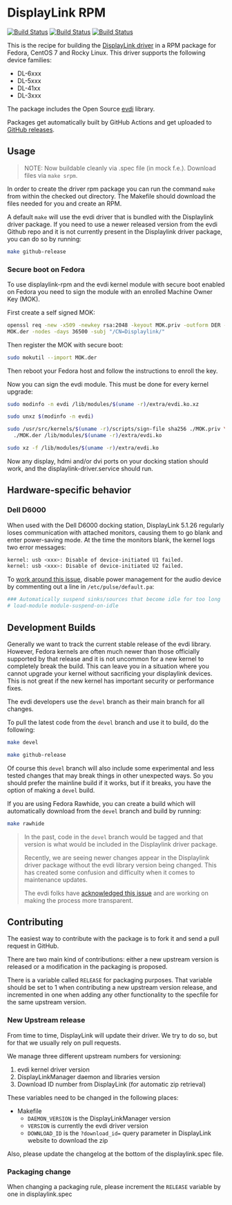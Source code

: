 # DisplayLink RPM

[![Build Status](https://github.com/displaylink-rpm/displaylink-rpm/actions/workflows/buildcheck.yml/badge.svg)](https://github.com/displaylink-rpm/displaylink-rpm/actions/workflows/buildcheck.yml)
[![Build Status](https://github.com/displaylink-rpm/displaylink-rpm/actions/workflows/devbuild.yml/badge.svg)](https://github.com/displaylink-rpm/displaylink-rpm/actions/workflows/devbuild.yml)
[![Build Status](https://github.com/displaylink-rpm/displaylink-rpm/actions/workflows/rawhidebuilds.yml/badge.svg)](https://github.com/displaylink-rpm/displaylink-rpm/actions/workflows/rawhidebuilds.yml)

This is the recipe for building the [DisplayLink driver][displaylink]
in a RPM package for Fedora, CentOS 7 and Rocky Linux. This driver supports the following
device families:

- DL-6xxx
- DL-5xxx
- DL-41xx
- DL-3xxx

The package includes the Open Source [evdi][evdi] library.

Packages get automatically built by GitHub Actions and get uploaded to
[GitHub releases][releases].

[displaylink]: http://www.displaylink.com/
[evdi]: https://github.com/DisplayLink/evdi
[releases]: https://github.com/displaylink-rpm/displaylink-rpm/releases

## Usage

> NOTE: Now buildable cleanly via .spec file (in mock f.e.). Download files
> via `make srpm`.

In order to create the driver rpm package you can run the command `make` from
within the checked out directory. The Makefile should download the files needed
for you and create an RPM.

A default `make` will use the evdi driver that is bundled with the Displaylink
driver package. If you need to use a newer released version from the evdi Github
repo and it is not currently present in the Displaylink driver package, you can
do so by running:

```bash
make github-release
```

### Secure boot on Fedora

To use displaylink-rpm and the evdi kernel module with secure boot enabled on
Fedora you need to sign the module with an enrolled Machine Owner Key (MOK).

First create a self signed MOK:

``` bash
openssl req -new -x509 -newkey rsa:2048 -keyout MOK.priv -outform DER -out \
MOK.der -nodes -days 36500 -subj "/CN=Displaylink/"
```

Then register the MOK with secure boot:

``` bash
sudo mokutil --import MOK.der
```

Then reboot your Fedora host and follow the instructions to enroll the key.

Now you can sign the evdi module. This must be done for every kernel upgrade:

``` bash
sudo modinfo -n evdi /lib/modules/$(uname -r)/extra/evdi.ko.xz

sudo unxz $(modinfo -n evdi)

sudo /usr/src/kernels/$(uname -r)/scripts/sign-file sha256 ./MOK.priv \
  ./MOK.der /lib/modules/$(uname -r)/extra/evdi.ko

sudo xz -f /lib/modules/$(uname -r)/extra/evdi.ko
```

Now any display, hdmi and/or dvi ports on your docking station should work,
and the displaylink-driver.service should run.

## Hardware-specific behavior

### Dell D6000

When used with the Dell D6000 docking station, DisplayLink 5.1.26 regularly
loses communication with attached monitors, causing them to go blank and enter
power-saving mode.  At the time the monitors blank, the kernel logs two error
messages:

``` bash
kernel: usb <xxx>: Disable of device-initiated U1 failed.
kernel: usb <xxx>: Disable of device-initiated U2 failed.
```

To [work around this issue][workaround], disable power management for the audio
device by commenting out a line in `/etc/pulse/default.pa`:

``` bash
### Automatically suspend sinks/sources that become idle for too long
# load-module module-suspend-on-idle
```

[workaround]: https://displaylink.org/forum/showpost.php?p=85116

## Development Builds

Generally we want to track the current stable release of the evdi library.
However, Fedora kernels are often much newer than those officially supported by
that release and it is not uncommon for a new kernel to completely break the
build. This can leave you in a situation where you cannot upgrade your kernel
without sacrificing your displaylink devices. This is not great if the new
kernel has important security or performance fixes.

The evdi developers use the `devel` branch as their main branch for all changes.

To pull the latest code from the `devel` branch and use it to build, do the
following:

``` bash
make devel

make github-release
```

Of course this `devel` branch will also include some experimental and less
tested changes that may break things in other unexpected ways. So you should
prefer the mainline build if it works, but if it breaks, you have the option of
making a `devel` build.

If you are using Fedora Rawhide, you can create a build which will automatically
download from the `devel` branch and build by running:

``` bash
make rawhide
```

> In the past, code in the `devel` branch would be tagged and that version is what
> would be included in the Displaylink driver package.
>
> Recently, we are seeing newer changes appear in the Displaylink driver package
> without the evdi library version being changed. This has created some confusion
> and difficulty when it comes to maintenance updates.
>
> The evdi folks have [acknowledged this issue][roadmap_discussion] and are
> working on making the process more transparent.

[roadmap_discussion]: https://github.com/DisplayLink/evdi/issues/309#issuecomment-979831346

## Contributing

The easiest way to contribute with the package is to fork it and send
a pull request in GitHub.

There are two main kind of contributions: either a new upstream
version is released or a modification in the packaging is proposed.

There is a variable called `RELEASE` for packaging purposes. That
variable should be set to 1 when contributing a new upstream version
release, and incremented in one when adding any other functionality to
the specfile for the same upstream version.

### New Upstream release

From time to time, DisplayLink will update their driver. We try to do
so, but for that we usually rely on pull requests.

We manage three different upstream numbers for versioning:

1. evdi kernel driver version
2. DisplayLinkManager daemon and libraries version
3. Download ID number from DisplayLink (for automatic zip retrieval)

These variables need to be changed in the following places:

- Makefile
  - `DAEMON_VERSION` is the DisplayLinkManager version
  - `VERSION` is currently the evdi driver version
  - `DOWNLOAD_ID` is the `?download_id=` query parameter in
    DisplayLink website to download the zip

Also, please update the changelog at the bottom of the
displaylink.spec file.

### Packaging change

When changing a packaging rule, please increment the `RELEASE`
variable by one in displaylink.spec
